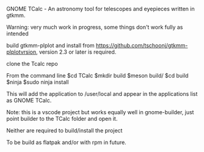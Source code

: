 GNOME TCalc - An astronomy tool for telescopes and eyepieces written in gtkmm.

Warning: very much work in progress, some things don't work fully as intended

build gtkmm-plplot and install 
from https://github.com/tschoonj/gtkmm-plplotvrsion, version 2.3 or later is required.

clone the Tcalc repo

From the command line 
$cd TCalc
$mkdir build
$meson build/
$cd build
$ninja
$sudo ninja install

This will add the application to /user/local and appear in the applications list as GNOME TCalc.

Note: this is a vscode project but works equally well in gnome-builder, just point builder to the TCalc folder and open it.

Neither are required to build/install the project

To be build as flatpak and/or with rpm in future. 

